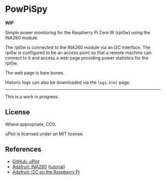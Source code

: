 PowPiSpy
===


**WIP**

Simple power monitoring for the Raspberry Pi Zero W (rpi0w) using
the INA260 module.

The rpi0w is connected to the INA260 module
via an I2C interface.
The rpi0w is configured to be an access point so
that a remote machine can connect to it and access
a web page providing power statistics for the rpi0w.

The web page is bare bones.

Historic logs can also be downloaded via the `logs.html` page.

---

This is a work in progress.

License
---

Where appropriate, CC0.

uPlot is licensed under an MIT license.

References
---

* [GitHub: uPlot](https://github.com/leeoniya/uPlot)
* [Adafruit: INA260](https://www.adafruit.com/product/4226) ([tutorial](https://learn.adafruit.com/adafruit-ina260-current-voltage-power-sensor-breakout))
* [Adafruit: I2C on the Raspberry Pi](https://learn.adafruit.com/adafruits-raspberry-pi-lesson-4-gpio-setup/configuring-i2c)
